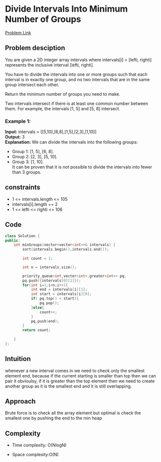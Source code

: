 # Divide Intervals Into Minimum Number of Groups
[Problem Link](https://leetcode.com/problems/divide-intervals-into-minimum-number-of-groups/?envType=daily-question&envId=2024-10-12)

## Problem desciption 
You are given a 2D integer array intervals where intervals[i] = [lefti, righti] represents the inclusive interval [lefti, righti].

You have to divide the intervals into one or more groups such that each interval is in exactly one group, and no two intervals that are in the same group intersect each other.

Return the minimum number of groups you need to make.

Two intervals intersect if there is at least one common number between them. For example, the intervals [1, 5] and [5, 8] intersect.

### Example 1:

**Input:** intervals = [[5,10],[6,8],[1,5],[2,3],[1,10]]<br>
**Output:** 3<br>
**Explanation:** We can divide the intervals into the following groups:<br>
- Group 1: [1, 5], [6, 8].<br>
- Group 2: [2, 3], [5, 10].<br>
- Group 3: [1, 10].<br>
It can be proven that it is not possible to divide the intervals into fewer than 3 groups.<br>


## constraints
* 1 <= intervals.length <= 105
* intervals[i].length == 2
* 1 <= lefti <= righti <= 106

## Code
```cpp
class Solution {
public:
    int minGroups(vector<vector<int>>& intervals) {
        sort(intervals.begin(),intervals.end());
       
        int count = 1;

        int n = intervals.size();

        priority_queue<int,vector<int>,greater<int>> pq;
        pq.push({intervals[0][1]});
        for(int i=1;i<n;i++){
            int end = intervals[i][1];
            int start = intervals[i][0];
            if( pq.top() < start){
                pq.pop();
            }else{
                count++;     
            }
            pq.push(end);
        }
        return count;
        
    }
};
```

## Intuition
whenever a new interval comes in we need to check only the smallest element end, because if the current starting is smaller than top then we can pair it obvioulsy, if it is greater than the top element then we need to create another group as it is the smallest end and it is still overlapping.

## Approach
Brute force is to check all the array element but optimal is check the smallest one by pushing the end to the min heap

## Complexity
- Time complexity:
O(NlogN)

- Space complexity:O(N)
